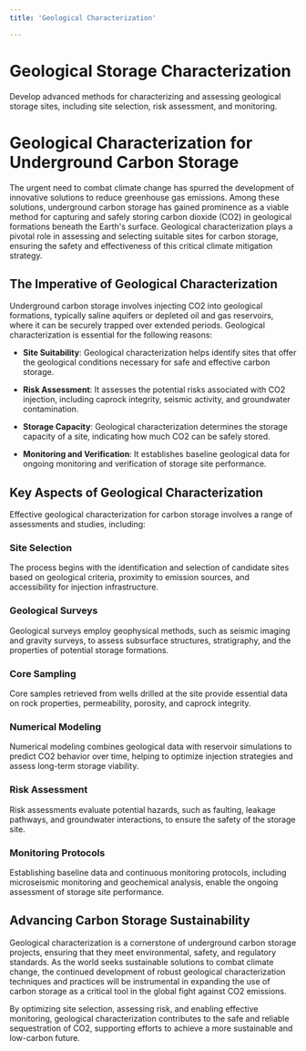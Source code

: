```yaml
---
title: 'Geological Characterization'

---
```


# Geological Storage Characterization

Develop advanced methods for characterizing and assessing geological storage sites, including site selection, risk assessment, and monitoring.

# Geological Characterization for Underground Carbon Storage

The urgent need to combat climate change has spurred the development of innovative solutions to reduce greenhouse gas emissions. Among these solutions, underground carbon storage has gained prominence as a viable method for capturing and safely storing carbon dioxide (CO2) in geological formations beneath the Earth's surface. Geological characterization plays a pivotal role in assessing and selecting suitable sites for carbon storage, ensuring the safety and effectiveness of this critical climate mitigation strategy.

## The Imperative of Geological Characterization

Underground carbon storage involves injecting CO2 into geological formations, typically saline aquifers or depleted oil and gas reservoirs, where it can be securely trapped over extended periods. Geological characterization is essential for the following reasons:

- **Site Suitability**: Geological characterization helps identify sites that offer the geological conditions necessary for safe and effective carbon storage.

- **Risk Assessment**: It assesses the potential risks associated with CO2 injection, including caprock integrity, seismic activity, and groundwater contamination.

- **Storage Capacity**: Geological characterization determines the storage capacity of a site, indicating how much CO2 can be safely stored.

- **Monitoring and Verification**: It establishes baseline geological data for ongoing monitoring and verification of storage site performance.

## Key Aspects of Geological Characterization

Effective geological characterization for carbon storage involves a range of assessments and studies, including:

### Site Selection

The process begins with the identification and selection of candidate sites based on geological criteria, proximity to emission sources, and accessibility for injection infrastructure.

### Geological Surveys

Geological surveys employ geophysical methods, such as seismic imaging and gravity surveys, to assess subsurface structures, stratigraphy, and the properties of potential storage formations.

### Core Sampling

Core samples retrieved from wells drilled at the site provide essential data on rock properties, permeability, porosity, and caprock integrity.

### Numerical Modeling

Numerical modeling combines geological data with reservoir simulations to predict CO2 behavior over time, helping to optimize injection strategies and assess long-term storage viability.

### Risk Assessment

Risk assessments evaluate potential hazards, such as faulting, leakage pathways, and groundwater interactions, to ensure the safety of the storage site.

### Monitoring Protocols

Establishing baseline data and continuous monitoring protocols, including microseismic monitoring and geochemical analysis, enable the ongoing assessment of storage site performance.

## Advancing Carbon Storage Sustainability

Geological characterization is a cornerstone of underground carbon storage projects, ensuring that they meet environmental, safety, and regulatory standards. As the world seeks sustainable solutions to combat climate change, the continued development of robust geological characterization techniques and practices will be instrumental in expanding the use of carbon storage as a critical tool in the global fight against CO2 emissions.

By optimizing site selection, assessing risk, and enabling effective monitoring, geological characterization contributes to the safe and reliable sequestration of CO2, supporting efforts to achieve a more sustainable and low-carbon future.
